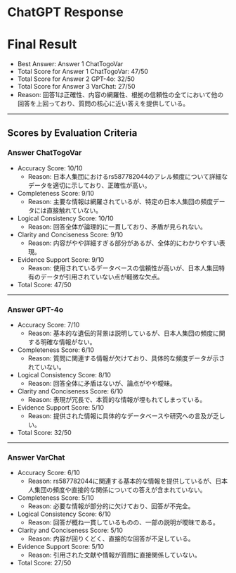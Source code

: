 # ChatGPT Response

# Final Result

- Best Answer: Answer 1 ChatTogoVar
- Total Score for Answer 1 ChatTogoVar: 47/50
- Total Score for Answer 2 GPT-4o: 32/50
- Total Score for Answer 3 VarChat: 27/50
- Reason: 回答1は正確性、内容の網羅性、根拠の信頼性の全てにおいて他の回答を上回っており、質問の核心に近い答えを提供している。

---

## Scores by Evaluation Criteria

### Answer ChatTogoVar
- Accuracy Score: 10/10
  - Reason: 日本人集団におけるrs587782044のアレル頻度について詳細なデータを適切に示しており、正確性が高い。
- Completeness Score: 9/10
  - Reason: 主要な情報は網羅されているが、特定の日本人集団の頻度データには直接触れていない。
- Logical Consistency Score: 10/10
  - Reason: 回答全体が論理的に一貫しており、矛盾が見られない。
- Clarity and Conciseness Score: 9/10
  - Reason: 内容がやや詳細すぎる部分があるが、全体的にわかりやすい表現。
- Evidence Support Score: 9/10
  - Reason: 使用されているデータベースの信頼性が高いが、日本人集団特有のデータが引用されていない点が軽微な欠点。
- Total Score: 47/50

---

### Answer GPT-4o
- Accuracy Score: 7/10
  - Reason: 基本的な遺伝的背景は説明しているが、日本人集団の頻度に関する明確な情報がない。
- Completeness Score: 6/10
  - Reason: 質問に関連する情報が欠けており、具体的な頻度データが示されていない。
- Logical Consistency Score: 8/10
  - Reason: 回答全体に矛盾はないが、論点がやや曖昧。
- Clarity and Conciseness Score: 6/10
  - Reason: 表現が冗長で、本質的な情報が埋もれてしまっている。
- Evidence Support Score: 5/10
  - Reason: 提供された情報に具体的なデータベースや研究への言及が乏しい。
- Total Score: 32/50

---

### Answer VarChat
- Accuracy Score: 6/10
  - Reason: rs587782044に関連する基本的な情報を提供しているが、日本人集団の頻度や直接的な関係についての答えが含まれていない。
- Completeness Score: 5/10
  - Reason: 必要な情報が部分的に欠けており、回答が不完全。
- Logical Consistency Score: 6/10
  - Reason: 回答が概ね一貫しているものの、一部の説明が曖昧である。
- Clarity and Conciseness Score: 5/10
  - Reason: 内容が回りくどく、直接的な回答が不足している。
- Evidence Support Score: 5/10
  - Reason: 引用された文献や情報が質問に直接関係していない。
- Total Score: 27/50